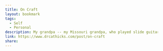 ```yaml
---
title: On Craft
layout: bookmark
tags:
  - Self
  - Personal
description: My grandpa -- my Missouri grandpa, who played slide guitar to me when I got homesick on the rare occasions I stayed with them -- grew up on a farm without electricity. He went past eighth grade, which really mattered to him. He loved that I played harp, which he always called &quot;elegant,&quot; in an extremely Missouri accent, an accent that hugged every syllable. Since living in California, I never hear this way of speaking. Recently I heard his accent on TV and cried unexpectedly, ugly crying, startli
link: https://www.drcathicks.com/post/on-craft
share:
---
```


